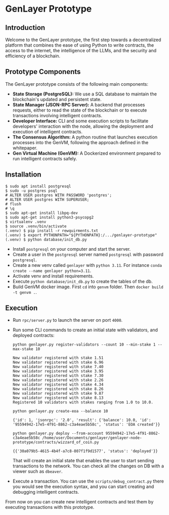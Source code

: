 # GenLayer Prototype
## Introduction
Welcome to the GenLayer prototype, the first step towards a decentralized platform that combines the ease of using Python to write contracts, the access to the internet, the intelligence of the LLMs, and the security and efficiency of a blockchain.

## Prototype Components
The GenLayer prototype consists of the following main components:

* **State Storage (PostgreSQL):** We use a SQL database to maintain the blockchain's updated and persistent state.
* **State Manager (JSON-RPC Server):** A backend that processes requests, either to read the state of the blockchain or to execute transactions involving intelligent contracts.
* **Developer Interface:** CLI and some execution scripts to facilitate developers' interaction with the node, allowing the deployment and execution of intelligent contracts.
* **The Consensus Algorithm:** A python routine that launches execution processes into the GenVM, following the approach defined in the whitepaper.
* **Gen Virtual Machine (GenVM):** A Dockerized environment prepared to run intelligent contracts safely.

## Installation

```
$ sudo apt install postgresql
$ sudo -u postgres psql
# ALTER USER postgres WITH PASSWORD 'postgres';
# ALTER USER postgres WITH SUPERUSER;
# flush
# \q
$ sudo apt-get install libpq-dev
$ sudo apt-get install python3-psycopg2
$ virtualenv .venv
$ source .venv/bin/activate
(.venv) $ pip install -r rewquirments.txt
(.venv) $ export PYTHONPATH="${PYTHONPATH}:/.../genlayer-prototype"
(.venv) $ python database/init_db.py
```

* Install `postgresql` on your computer and start the server.
* Create a user in the `postgresql` server named `postgresql` with password `postgresql`.
* Create a new venv called `genlayer` with `python 3.11`. For instance `conda create --name genlayer python=3.11`.
* Activate venv and install requirements.
* Execute `python database/init_db.py` to create the tables of the db.
* Build GenVM docker image. First `cd` into `genvm` folder. Then `docker build -t genvm .`.

## Execution

* Run `rpc/server.py` to launch the server on port `4000`.
* Run some CLI commands to create an initial state with validators, and deployed contracts:
    ```
    python genlayer.py register-validators --count 10 --min-stake 1 --max-stake 10

    New validator registered with stake 1.51
    New validator registered with stake 6.96
    New validator registered with stake 7.40
    New validator registered with stake 3.95
    New validator registered with stake 7.30
    New validator registered with stake 2.26
    New validator registered with stake 4.34
    New validator registered with stake 8.26
    New validator registered with stake 9.87
    New validator registered with stake 8.13
    Registered 10 validators with stakes ranging from 1.0 to 10.0.
    ```
    ```
    python genlayer.py create-eoa --balance 10
    
    {'id': 1, 'jsonrpc': '2.0', 'result': {'balance': 10.0, 'id': '95594942-17e5-4f91-8862-c3a4eae5b58c', 'status': 'EOA created'}}
    ```
    ```
    python genlayer.py deploy --from-account 95594942-17e5-4f91-8862-c3a4eae5b58c /home/user/Documents/genlayer/genlayer-node-prototype/contracts/wizzard_of_coin.py
    
    {{'30a079b5-4615-4b4f-a7c8-807f1f9d1577', 'status': 'deployed'}}
    ```

    That will create an initial state that enables the user to start sending transactions to the network. You can check all the changes on DB with a viewer such as `dbeaver`.

* Execute a transaction. You can use the `scripts/debug_contract.py` there you would see the execution syntax, and you can start creating and debugging intelligent contracts.

From now on you can create new intelligent contracts and test them by executing transactions with this prototype.
